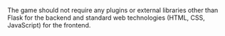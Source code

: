 The game should not require any plugins or external libraries other than Flask for the backend and standard web technologies (HTML, CSS, JavaScript) for the frontend.
